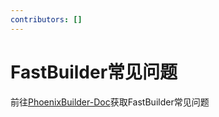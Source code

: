 ```yaml
---
contributors: []
---
```


# FastBuilder常见问题
前往[PhoenixBuilder-Doc](https://pbd.neomega.top/)获取FastBuilder常见问题
